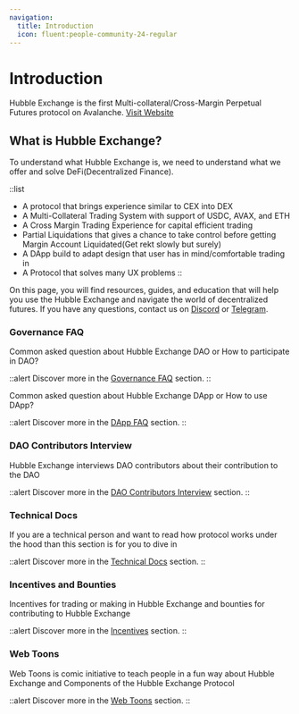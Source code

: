 ```yaml
---
navigation:
  title: Introduction
  icon: fluent:people-community-24-regular
---
```



# Introduction

Hubble Exchange is the first Multi-collateral/Cross-Margin Perpetual Futures protocol on Avalanche. [Visit Website](https://hubble.exchange/)

## What is Hubble Exchange?

To understand what Hubble Exchange is, we need to understand what we offer and solve DeFi(Decentralized Finance).

::list
- A protocol that brings experience similar to CEX into DEX
- A Multi-Collateral Trading System with support of USDC, AVAX, and ETH
- A Cross Margin Trading Experience for capital efficient trading
- Partial Liquidations that gives a chance to take control before getting Margin Account Liquidated(Get rekt slowly but surely)
- A DApp build to adapt design that user has in mind/comfortable trading in
- A Protocol that solves many UX problems
::

On this page, you will find resources, guides, and education that will help you use the Hubble Exchange and navigate the world of decentralized futures. If you have any questions, contact us on [Discord](https://discord.gg/WecK2XVQ8z) or [Telegram](https://t.me/HubbleExchange).


### Governance FAQ

Common asked question about Hubble Exchange DAO or How to participate in DAO?

::alert
Discover more in the [Governance FAQ](/community/faq-governance/) section.
::

Common asked question about Hubble Exchange DApp or How to use DApp?

::alert
Discover more in the [DApp FAQ](/docs/faq-dapp/) section.
::


### DAO Contributors Interview

Hubble Exchange interviews DAO contributors about their contribution to the DAO

::alert
Discover more in the [DAO Contributors Interview](/community/dao-contributors-interviews/) section.
::



### Technical Docs

If you are a technical person and want to read how protocol works under the hood than this section is for you to dive in


::alert
Discover more in the [Technical Docs](/docs/technical-docs/) section.
::

### Incentives and Bounties

Incentives for trading or making in Hubble Exchange and bounties for contributing to Hubble Exchange

::alert
Discover more in the [Incentives](/docs/incentives/) section.
::


### Web Toons

Web Toons is comic initiative to teach people in a fun way about Hubble Exchange and Components of the Hubble Exchange Protocol

::alert
Discover more in the [Web Toons](/docs/web-toons/) section.
::

